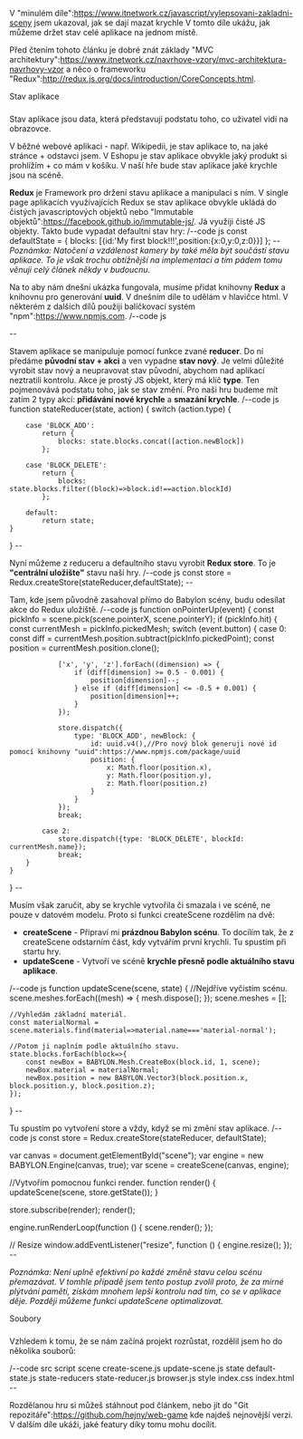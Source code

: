 V "minulém díle":https://www.itnetwork.cz/javascript/vylepsovani-zakladni-sceny jsem ukazoval, jak se dají mazat krychle
V tomto díle ukážu, jak můžeme držet stav celé aplikace na jednom místě.

Před čtením tohoto článku je dobré znát základy "MVC architektury":https://www.itnetwork.cz/navrhove-vzory/mvc-architektura-navrhovy-vzor a něco o frameworku "Redux":http://redux.js.org/docs/introduction/CoreConcepts.html.

Stav aplikace
#####
Stav aplikace jsou data, která představují podstatu toho, co uživatel vidí na obrazovce.

V běžné webové aplikaci - např. Wikipedii, je stav aplikace to, na jaké stránce + odstavci jsem. V Eshopu je stav aplikace obvykle jaký produkt si prohlížím + co mám v košíku. V naší hře bude stav aplikace jaké krychle jsou na scéně.

**Redux** je Framework pro držení stavu aplikace a manipulaci s ním. V single page aplikacích využívajících Redux se stav aplikace obvykle ukládá do čistých javascriptových objektů nebo "Immutable objektů":https://facebook.github.io/immutable-js/. Já využiji čisté JS objekty. Takto bude vypadat defaultní stav hry:
/--code js
const defaultState = {
    blocks: [{id:'My first block!!!',position:{x:0,y:0,z:0}}]
};
\--
*Poznámka: Natočení a vzdálenost kamery by také měla být součástí stavu aplikace. To je však trochu obtížnější na implementaci a tím pádem tomu věnuji celý článek někdy v budoucnu.*

Na to aby nám dnešní ukázka fungovala, musíme přidat knihovny **Redux** a knihovnu pro generování **uuid**. V dnešním díle to udělám v hlavičce html. V některém z dalších dílů použiji balíčkovací systém "npm":https://www.npmjs.com.
/--code js
<script src="https://cdnjs.cloudflare.com/ajax/libs/redux/3.6.0/redux.min.js"></script>
<script src="https://cdnjs.cloudflare.com/ajax/libs/node-uuid/1.4.8/uuid.min.js"></script>
\--

Stavem aplikace se manipuluje pomocí funkce zvané **reducer**. Do ní předáme **původní stav + akci** a ven vypadne **stav nový**. Je velmi důležité vyrobit stav nový a neupravovat stav původní, abychom nad aplikací neztratili kontrolu. Akce je prostý JS objekt, který má klíč **type**. Ten pojmenovává podstatu toho, jak se stav změní. Pro naši hru budeme mít zatím 2 typy akcí: **přidávání nové krychle** a **smazání krychle**.
/--code js
function stateReducer(state, action) {
    switch (action.type) {

        case 'BLOCK_ADD':
            return {
                blocks: state.blocks.concat([action.newBlock])
            };

        case 'BLOCK_DELETE':
            return {
                blocks: state.blocks.filter((block)=>block.id!==action.blockId)
            };

        default:
            return state;
    }
}
\--

Nyní můžeme z reduceru a defaultního stavu vyrobit **Redux store**. To je **"centrální uložište"** stavu naší hry.
/--code js
const store = Redux.createStore(stateReducer,defaultState);
\--

Tam, kde jsem původně zasahoval přímo do Babylon scény, budu odesílat akce do Redux uložiště.
/--code js
function onPointerUp(event) {
    const pickInfo = scene.pick(scene.pointerX, scene.pointerY);
    if (pickInfo.hit) {
        const currentMesh = pickInfo.pickedMesh;
        switch (event.button) {
            case 0:
                const diff = currentMesh.position.subtract(pickInfo.pickedPoint);
                const position = currentMesh.position.clone();

                ['x', 'y', 'z'].forEach((dimension) => {
                    if (diff[dimension] >= 0.5 - 0.001) {
                        position[dimension]--;
                    } else if (diff[dimension] <= -0.5 + 0.001) {
                        position[dimension]++;
                    }
                });

                store.dispatch({
                    type: 'BLOCK_ADD', newBlock: {
                        id: uuid.v4(),//Pro nový blok generuji nové id pomocí knihovny "uuid":https://www.npmjs.com/package/uuid
                        position: {
                            x: Math.floor(position.x),
                            y: Math.floor(position.y),
                            z: Math.floor(position.z)
                        }
                    }
                });
                break;

            case 2:
                store.dispatch({type: 'BLOCK_DELETE', blockId: currentMesh.name});
                break;
        }
    }
}
\--

Musím však zaručit, aby se krychle vytvořila či smazala i ve scéně, ne pouze v datovém modelu. Proto si funkci createScene rozdělím na dvě:
- **createScene** - Připraví mi **prázdnou Babylon scénu**. To docílím tak, že z createScene odstarním část, kdy vytvářím první krychli. Tu spustím při startu hry. 
- **updateScene** - Vytvoří ve scéně **krychle přesně podle aktuálního stavu aplikace**. 

/--code js
function updateScene(scene, state) {
    //Nejdříve vyčistím scénu.
    scene.meshes.forEach((mesh) => {
        mesh.dispose();
    });
    scene.meshes = [];
    
    //Vyhledám základní materiál.
    const materialNormal = scene.materials.find(material=>material.name==='material-normal');
    
    //Potom ji naplním podle aktuálního stavu.
    state.blocks.forEach(block=>{
        const newBox = BABYLON.Mesh.CreateBox(block.id, 1, scene);
        newBox.material = materialNormal;
        newBox.position = new BABYLON.Vector3(block.position.x, block.position.y, block.position.z);
    });
}
\--

Tu spustím po vytvoření store a vždy, když se mi změní stav aplikace.
/--code js
const store = Redux.createStore(stateReducer, defaultState);

var canvas = document.getElementById("scene");
var engine = new BABYLON.Engine(canvas, true);
var scene = createScene(canvas, engine);

//Vytvořím pomocnou funkci render.
function render() {
    updateScene(scene, store.getState());
}

store.subscribe(render);
render();

engine.runRenderLoop(function () {
    scene.render();
});

// Resize
window.addEventListener("resize", function () {
    engine.resize();
});
\--

*Poznámka: Není uplně efektivní po každé změně stavu celou scénu přemazávat. V tomhle případě jsem tento postup zvolil proto, že za mírné plýtvání pamětí, získám mnohem lepší kontrolu nad tím, co se v aplikace děje. Později můžeme funkci updateScene optimalizovat.*

Soubory
###
Vzhledem k tomu, že se nám začíná projekt rozrůstat, rozdělil jsem ho do několika souborů:

/--code
src
    script
        scene
            create-scene.js
            update-scene.js
        state
            default-state.js
        state-reducers
            state-reducer.js
        browser.js
    style
        index.css
index.html
\--

Rozdělanou hru si můžeš stáhnout pod článkem, nebo jít do "Git repozitáře":https://github.com/hejny/web-game kde najdeš nejnovější verzi.
V dalším díle ukáži, jaké featury díky tomu mohu docílit.